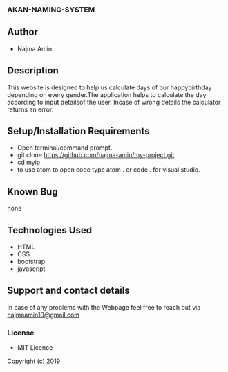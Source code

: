 ### AKAN-NAMING-SYSTEM

## Author

- Najma Amin

## Description

This website is designed to help us calculate days of our happybirthday depending on every gender.The application helps to calculate the day according to input detailsof the user. Incase of wrong details the calculator returns an error.

## Setup/Installation Requirements

- Open terminal/command prompt.
- git clone https://github.com/najma-amin/my-project.git
- cd myip
- to use atom to open code type atom . or code . for visual studio.

## Known Bug

none

## Technologies Used

- HTML
- CSS
- bootstrap
- javascript

## Support and contact details

In case of any problems with the Webpage feel free to reach out via najmaamin10@gmail.com

### License

- MIT Licence

Copyright (c) 2019
